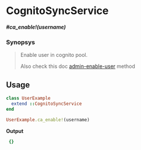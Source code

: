 # CognitoSyncService

__*#ca_enable!(username)*__

### Synopsys

> Enable user in cognito pool.
>
> Also check this doc [admin-enable-user](https://docs.aws.amazon.com/cli/latest/reference/cognito-idp/admin-enable-user.html) method

## Usage

```ruby
class UserExample
  extend ::CognitoSyncService
end

UserExample.ca_enable!(username)
```

__Output__

```ruby
 {}
```
